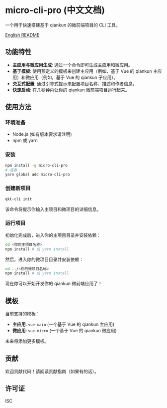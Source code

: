 # micro-cli-pro (中文文档)

一个用于快速搭建基于 qiankun 的微前端项目的 CLI 工具。

[English README](./README.md)

## 功能特性

*   **主应用与微应用生成**: 通过一个命令即可生成主应用和微应用。
*   **基于模板**: 使用预定义的模板来创建主应用（例如，基于 Vue 的 qiankun 主应用）和微应用（例如，基于 Vue 的 qiankun 子应用）。
*   **交互式配置**: 通过引导式提示来配置项目名称、描述和作者信息。
*   **快速启动**: 在几秒钟内让你的 qiankun 微前端项目运行起来。

## 使用方法

### 环境准备

*   Node.js (如有版本要求请注明)
*   npm 或 yarn

### 安装

```bash
npm install -g micro-cli-pro
# 或者
yarn global add micro-cli-pro
```

### 创建新项目

```bash
qkt-cli init
```
该命令将提示你输入主项目和微项目的详细信息。

### 运行项目

初始化完成后，进入你的主项目目录并安装依赖：
```bash
cd <你的主项目名称>
npm install # 或 yarn install
```

然后，进入你的微项目目录并安装依赖：
```bash
cd ../<你的微项目名称>
npm install # 或 yarn install
```

现在你可以开始开发你的 qiankun 微前端应用了！

## 模板

当前支持的模板：

*   **主应用**: `vue-main` (一个基于 Vue 的 qiankun 主应用)
*   **微应用**: `vue-micro` (一个基于 Vue 的 qiankun 微应用)

未来将添加更多模板。

## 贡献

欢迎贡献代码！请阅读贡献指南（如果有的话）。

## 许可证

ISC